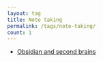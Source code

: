 ```yaml
---
layout: tag
title: Note taking
permalink: /tags/note-taking/
count: 1
---
```


- [Obsidian and second brains](https://blog.alphasmanifesto.com/2022/04/11/obsidian/)
